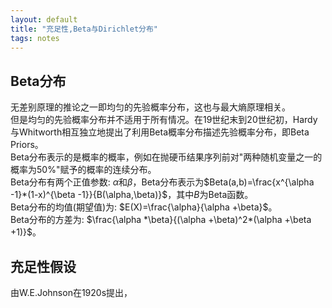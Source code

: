 ```yaml
---
layout: default
title: "充足性,Beta与Dirichlet分布"
tags: notes
---
```

<head>
    <script src="https://cdn.mathjax.org/mathjax/latest/MathJax.js?config=TeX-AMS-MML_HTMLorMML" type="text/javascript"></script>
    <script type="text/x-mathjax-config">
        MathJax.Hub.Config({
            tex2jax: {
            skipTags: ['script', 'noscript', 'style', 'textarea', 'pre'],
            inlineMath: [['$','$']]
            }
        });
    </script>
</head>

## Beta分布
无差别原理的推论之一即均匀的先验概率分布，这也与最大熵原理相关。  
但是均匀的先验概率分布并不适用于所有情况。在19世纪末到20世纪初，Hardy与Whitworth相互独立地提出了利用Beta概率分布描述先验概率分布，即Beta Priors。  
Beta分布表示的是概率的概率，例如在抛硬币结果序列前对"两种随机变量之一的概率为50%"赋予的概率的连续分布。  
Beta分布有两个正值参数: $\alpha$和$\beta$，Beta分布表示为$Beta(a,b)=\frac{x^{\alpha -1}*(1-x)^{\beta -1}}{B(\alpha,\beta)}$，其中$B$为Beta函数。  
Beta分布的均值(期望值)为: $E(X)=\frac{\alpha}{\alpha +\beta}$。  
Beta分布的方差为: $\frac{\alpha *\beta}{(\alpha +\beta)^2*(\alpha +\beta +1)}$。  


## 充足性假设
由W.E.Johnson在1920s提出，
